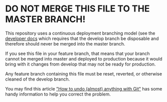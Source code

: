 # DO NOT MERGE THIS FILE TO THE MASTER BRANCH!

This repository uses a continuous deployment branching model (see the [developer docs](./DEVELOPMENT.md) which requires that the develop branch be disposable and therefore should never be merged into the master branch.

If you see this file in your feature branch, that means that your branch cannot be merged into master and deployed to production because it would bring with it changes from develop that may not be ready for production.

Any feature branch containing this file must be reset, reverted, or otherwise cleaned of the develop branch.

You may find this article ["How to undo (almost) anything with Git"](https://github.com/blog/2019-how-to-undo-almost-anything-with-git) has some handy information to help you correct the problem.